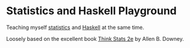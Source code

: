 # Statistics and Haskell Playground

Teaching myself [statistics](https://www.mathsisfun.com/definitions/statistics.html) and [Haskell](https://www.haskell.org/) at the same time.

Loosely based on the excellent book [Think Stats 2e](http://greenteapress.com/wp/think-stats-2e/) by Allen B. Downey.